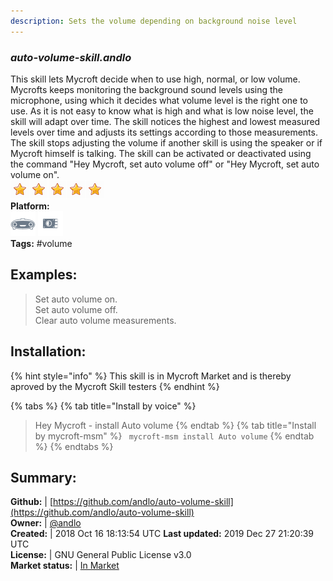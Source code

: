 ```yaml
---
description: Sets the volume depending on background noise level
---
```


### _auto-volume-skill.andlo_  
This skill lets Mycroft decide when to use high, normal, or low volume. Mycrofts keeps monitoring the background sound levels using the microphone, using which it decides what volume level is the right one to use.
As it is not easy to know what is high and what is low noise level, the skill will adapt over time. The skill notices the highest and lowest measured levels over time and adjusts its settings according to those measurements.
The skill stops adjusting the volume if another skill is using the speaker or if Mycroft himself is talking.
The skill can be activated or deactivated using the command "Hey Mycroft, set auto volume off" or "Hey Mycroft, set auto volume on".  
![](../.gitbook/assets/star.png)![](../.gitbook/assets/star.png)![](../.gitbook/assets/star.png)![](../.gitbook/assets/star.png)![](../.gitbook/assets/star.png)  
**Platform:**  
 ![Mark I](../.gitbook/assets/mark-1-icon.png)  ![Picroft](../.gitbook/assets/picroft-icon.png)   
**Tags:** \#volume   
## Examples:  
> Set auto volume on.  
> Set auto volume off.  
> Clear auto volume measurements.  
  
## Installation:  
{% hint style="info" %}
This skill is in Mycroft Market and is thereby aproved by the Mycroft Skill testers
{% endhint %}
    
{% tabs %}
{% tab title="Install by voice" %}
> Hey Mycroft - install Auto volume
{% endtab %}
  {% tab title="Install by mycroft-msm" %}
``` mycroft-msm install Auto volume```
{% endtab %}
  {% endtabs %}
    
## Summary:  
**Github:** | [https://github.com/andlo/auto-volume-skill](https://github.com/andlo/auto-volume-skill)  
**Owner:** | [@andlo](https://github.com/andlo)  
**Created:** | 2018 Oct 16 18:13:54 UTC  **Last updated:** 2019 Dec 27 21:20:39 UTC  
**License:** | GNU General Public License v3.0  
**Market status:** | [In Market](https://market.mycroft.ai/skill/auto-volume)  

